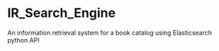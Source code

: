 # IR_Search_Engine
An information retrieval system for a book catalog using Elasticsearch python API
